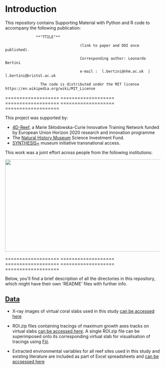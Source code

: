 # Introduction 

This repository contains Supporting Material with Python and R code to accompany the following publication:

                  **"TTILE"**

                                      (link to paper and DOI once published).
                                      
                                      Corresponding author: Leonardo Bertini 
                                      
                                      e-mail :  l.bertini@nhm.ac.uk  | l.bertini@bristol.ac.uk

                    The code is distributed under the MIT license https://en.wikipedia.org/wiki/MIT_License


=================== =================== =================== =================== ===================

This project was supported by:
- [4D-Reef](https://www.4d-reef.eu/), a Marie Skłodowska-Curie Innovative Training Network funded by European Union Horizon 2020 research and innovation programme
- The [Natural History Museum](https://www.nhm.ac.uk/) Science Investment Fund. 
- [SYNTHESIS+](https://www.synthesys.info/) museum initiative transnational access.

This work was a joint effort across people from the following institutions:
<p align="center">
  <img src="https://github.com/LeoBertiniNHM/CoralTriangle_PoritesGrowthBaselines/blob/main/Figures/LogoInstitutions.png" height="300" width="600" >
</p>

=================== =================== =================== =================== ===================

Below, you'll find a brief description of all the directories in this repository, which might have their own 'README' files with further info.

## [Data](https://github.com/LeoBertiniNHM/CoralTriangle_PoritesGrowthBaselines/Data)

- X-ray images of virtual coral slabs used in this study [can be accessed here](https://github.com/LeoBertiniNHM/CoralTriangle_PoritesGrowthBaselines/Data)

- ROI.zip files containing tracings of maximum growth axes tracks on virtual slabs [can be accessed here](https://github.com/LeoBertiniNHM/CoralTriangle_PoritesGrowthBaselines/Data). 
A single ROI.zip file can be superimposed onto its corresponding virtual slab for visualisation of tracings using [Fiji](https://imagej.net/software/fiji/).

- Extracted environmental variables for all reef sites used in this study and existing literature are included as part of Excel spreadsheets and [can be accsessed here](https://github.com/LeoBertiniNHM/CoralTriangle_PoritesGrowthBaselines/Data)
